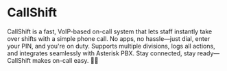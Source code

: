 # CallShift
CallShift is a fast, VoIP-based on-call system that lets staff instantly take over shifts with a simple phone call. No apps, no hassle—just dial, enter your PIN, and you're on duty. Supports multiple divisions, logs all actions, and integrates seamlessly with Asterisk PBX. Stay connected, stay ready—CallShift makes on-call easy. 🚀📞
